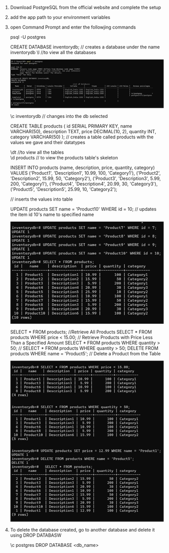1. Download PostgreSQL from the official website and complete the setup
2. add the app path to your environment variables
3. open Command Prompt and enter the followjing commands

    psql -U postgres
    <Enter your Password>

    CREATE DATABASE inventorydb; // creates a database under the name inventorydb
    \l  //to view all the databases
    
    ![alt text](image.png)


    \c inventorydb // changes into the db selected

    CREATE TABLE products (
     id SERIAL PRIMARY KEY,
     name VARCHAR(50),
     description TEXT,
     price DECIMAL(10, 2),
     quantity INT,
     category VARCHAR(50)
    );
    // creates a table called products with the values we gave and their datatypes

    \dt   //to view all the tables  
    \d products // to view the products table's skeleton

    INSERT INTO products (name, description, price, quantity, category) VALUES
     ('Product1', 'Description1', 10.99, 100, 'Category1'),
     ('Product2', 'Description2', 15.99, 50, 'Category2'),
     ('Product3', 'Description3', 5.99, 200, 'Category1'),
     ('Product4', 'Description4', 20.99, 30, 'Category3'),
     ('Product5', 'Description5', 25.99, 10, 'Category2');

    // inserts the values into table

    UPDATE products SET name = 'Product10' WHERE id = 10; // updates the item id 10's name to specified name

    ![alt text](image-1.png)

    SELECT * FROM products; //Retrieve All Products 
    SELECT * FROM products WHERE price < 15.00;   // Retrieve Products with Price Less Than a Specified Amount
    SELECT * FROM products WHERE quantity > 50;  // SELECT * FROM products WHERE quantity > 50;
    DELETE FROM products WHERE name = 'Product5'; // Delete a Product from the Table

    ![alt text](image-2.png)

4. To delete the database created, go to another database and delete it using DROP DATABASW

    \c postgres
    DROP DATABASE <db_name>
